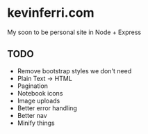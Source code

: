 kevinferri.com
==============
My soon to be personal site in Node + Express

TODO
----
* Remove bootstrap styles we don't need
* Plain Text -> HTML
* Pagination
* Notebook icons
* Image uploads
* Better error handling
* Better nav
* Minify things